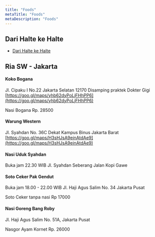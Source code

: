 ```yaml
---
title: "Foods"
metaTitle: "Foods"
metaDescription: "Foods"
---
```


Dari Halte ke Halte
---
- [Dari Halte ke Halte](https://www.google.com/maps/d/viewer?mid=1hzwnGubAZSHZRJqWcvyp5C2UUlAHSyqp&shorturl=1)


Ria SW - Jakarta
---

#### Koko Bogana

Jl. Cipaku I No.22 Jakarta Selatan 12170 Disamping praktek Dokter Gigi [https://goo.gl/maps/yhb62dyPoLjFHhPP6](https://goo.gl/maps/yhb62dyPoLjFHhPP6)

Nasi Bogana Rp. 28500

#### Warung Western

Jl. Syahdan No. 36C Dekat Kampus Binus Jakarta Barat [https://goo.gl/maps/H3sHJsA9einAtdAe9](https://goo.gl/maps/H3sHJsA9einAtdAe9)

#### Nasi Uduk Syahdan

Buka jam 22.30 WIB Jl. Syahdan Seberang Jalan Kopi Gawe

#### Soto Ceker Pak Gendut

Buka jam 18.00 - 22.00 WIB Jl. Haji Agus Salim No. 34 Jakarta Pusat

Soto Ceker tanpa nasi Rp 17000

#### Nasi Goreng Bang Roby

Jl. Haji Agus Salim No. 51A, Jakarta Pusat

Nasgor Ayam Kornet Rp. 26000
